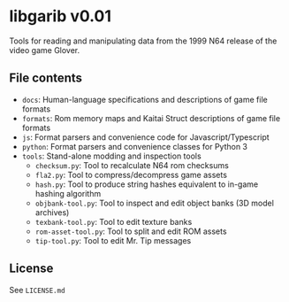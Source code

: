 # libgarib v0.01

Tools for reading and manipulating data from the 1999 N64 release of the video game Glover.

## File contents

- `docs`: Human-language specifications and descriptions of game file formats
- `formats`: Rom memory maps and Kaitai Struct descriptions of game file formats
- `js`: Format parsers and convenience code for Javascript/Typescript
- `python`: Format parsers and convenience classes for Python 3
- `tools`: Stand-alone modding and inspection tools
    - `checksum.py`: Tool to recalculate N64 rom checksums
    - `fla2.py`: Tool to compress/decompress game assets
    - `hash.py`: Tool to produce string hashes equivalent to in-game hashing algorithm
    - `objbank-tool.py`: Tool to inspect and edit object banks (3D model archives) 
    - `texbank-tool.py`: Tool to edit texture banks
    - `rom-asset-tool.py`: Tool to split and edit ROM assets
    - `tip-tool.py`: Tool to edit Mr. Tip messages

## License

See `LICENSE.md`
